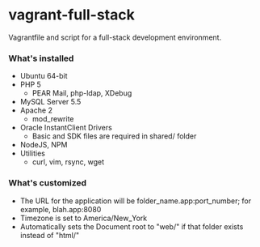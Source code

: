 # vagrant-full-stack
Vagrantfile and script for a full-stack development environment.

### What's installed

* Ubuntu 64-bit
* PHP 5
  * PEAR Mail, php-ldap, XDebug
* MySQL Server 5.5
* Apache 2
  * mod_rewrite
* Oracle InstantClient Drivers
  * Basic and SDK files are required in shared/ folder
* NodeJS, NPM
* Utilities
  * curl, vim, rsync, wget

### What's customized

* The URL for the application will be folder_name.app:port_number; for example, blah.app:8080
* Timezone is set to America/New_York
* Automatically sets the Document root to "web/" if that folder exists instead of "html/"
